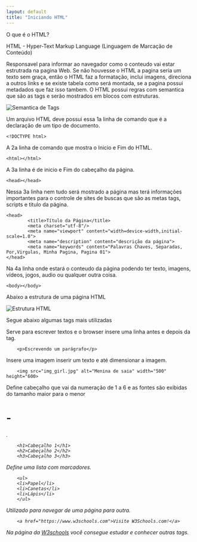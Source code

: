 ```yaml
---
layout: default
title: "Iniciando HTML"
---
```


O que é o HTML?

HTML - Hyper-Text Markup Language (Linguagem de Marcação de Conteúdo)

Responsavel para informar ao navegador como o conteudo vai estar estrutrada na pagina Web.
Se não houvesse o HTML a pagina seria um texto sem graça, então o HTML faz a formatação, inclui imagens, direciona a outros links e se existe tabela como será montada, se a pagina possui metadados que faz isso tambem.
O HTML possui regras com semantica que são as tags e serão mostrados em blocos com estruturas.

<img src="imagens/sematica_tag" alt="Semantica de Tags">

Um arquivo HTML deve possui essa 1a linha de comando que é a declaração de um tipo de documento.
```
<!DOCTYPE html>
```
A 2a linha de comando que mostra o Inicio e Fim do HTML.

```
<html></html>
```
A 3a linha é de inicio e Fim do cabeçalho da página.

```
<head></head>
```

Nessa 3a linha nem tudo será mostrado a página mas terá informações importantes para o controle de sites de buscas que são as metas tags, scripts e titulo da página.

```
<head>
        <title>Título da Página</title>
        <meta charset="utf-8"/>
        <meta name="viewport" content="width=device-width,initial-scale=1.0">
        <meta name="description" content="descrição da página">
        <meta name="keywords" content="Palavras Chaves, Separadas, Por,Virgulas, Minha Pagina, Pagina 01">
</head>
```

Na 4a linha onde estará o conteudo da página podendo ter texto, imagens, vídeos, jogos, audio ou qualquer outra coisa.
```
<body></body>

```

Abaixo a estrutura de uma página HTML

<img src="imagens/estrutura_HTML" alt="Estrutura HTML">

Segue abaixo algumas tags mais utilizadas

Serve para escrever textos e o browser insere uma linha antes e depois da tag.

        <p>Escrevendo um parágrafo</p>


Insere uma imagem inserir um texto e até dimensionar a imagem.

        <img src="img_girl.jpg" alt="Menina de saia" width="500" height="600>


Define cabeçalho que vai da numeração de 1 a 6 e as fontes são exibidas do tamanho maior para o menor <h1> - <h6>.

        <h1>Cabeçalho 1</h1>
        <h2>Cabeçalho 2</h2>
        <h3>Cabeçalho 3</h3>


Define uma lista com marcadores.

        <ul>
        <li>Papel</li>
        <li>Canetas</li>
        <li>Lápis</li>
        </ul>


Utilizado para navegar de uma página para outra.

        <a href="https://www.w3schools.com">Visite W3Schools.com!</a>

Na página da <a href="https://www.w3schools.com/tags/tag_ul.asp">W3schools</a> você consegue estudar e conhecer outras tags.